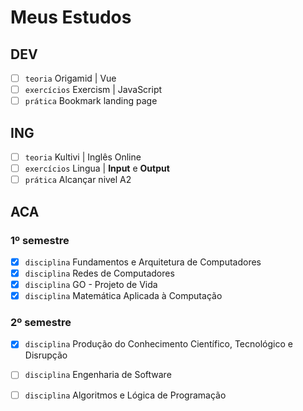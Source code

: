 # Meus Estudos

## DEV
- [ ] `teoria` Origamid | Vue
- [ ] `exercícios` Exercism | JavaScript
- [ ] `prática` Bookmark landing page

## ING
- [ ] `teoria` Kultivi | Inglês Online
- [ ] `exercícios` Lingua | **Input** e **Output**
- [ ] `prática` Alcançar nivel A2

## ACA
### 1º semestre
- [X] `disciplina` Fundamentos e Arquitetura de Computadores
- [X] `disciplina` Redes de Computadores
- [X] `disciplina` GO - Projeto de Vida
- [X] `disciplina` Matemática Aplicada à Computação

### 2º semestre
- [X] `disciplina` Produção do Conhecimento Científico, Tecnológico e Disrupção
- [ ] `disciplina` Engenharia de Software
- [ ] `disciplina` Algoritmos e Lógica de Programação

